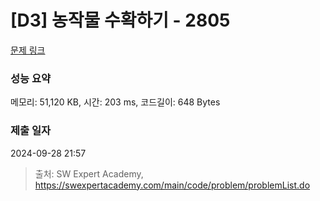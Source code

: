 # [D3] 농작물 수확하기 - 2805 

[문제 링크](https://swexpertacademy.com/main/code/problem/problemDetail.do?contestProbId=AV7GLXqKAWYDFAXB) 

### 성능 요약

메모리: 51,120 KB, 시간: 203 ms, 코드길이: 648 Bytes

### 제출 일자

2024-09-28 21:57



> 출처: SW Expert Academy, https://swexpertacademy.com/main/code/problem/problemList.do